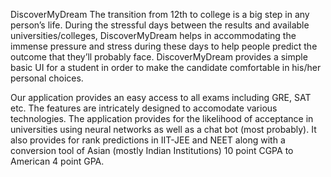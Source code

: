 DiscoverMyDream
The transition from 12th to college is a big step in any person’s life. During the stressful days between the results and available universities/colleges, DiscoverMyDream helps in accommodating the immense pressure and stress during these days to help people predict the outcome that they’ll probably face.
DiscoverMyDream provides a simple basic UI for a student in order to make the candidate comfortable in his/her personal choices.

Our application provides an easy access to all exams including GRE, SAT etc. 
The features are intricately designed to accomodate various technologies. The application provides for the likelihood of acceptance in universities using neural networks as well as a chat bot (most probably). It also provides for rank predictions in IIT-JEE and NEET along with a conversion tool of Asian (mostly Indian Institutions) 10 point CGPA to American 4 point GPA.
